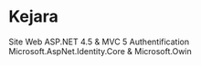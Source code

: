 # Kejara
Site Web ASP.NET 4.5 & MVC 5
Authentification Microsoft.AspNet.Identity.Core & Microsoft.Owin
